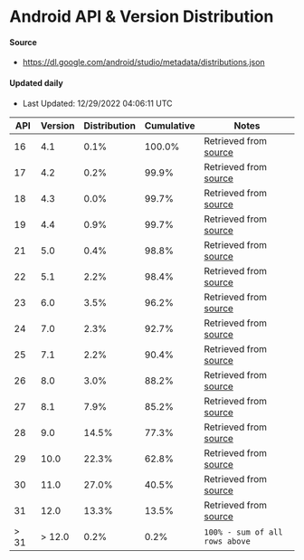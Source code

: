# Android API & Version Distribution
#### Source
- https://dl.google.com/android/studio/metadata/distributions.json
#### Updated daily
- Last Updated: 12/29/2022 04:06:11 UTC

API | Version | Distribution | Cumulative | Notes |
| -- | ------ | ------------ | ---------- | ----- |
|16 | 4.1 | 0.1%| 100.0% | Retrieved from [source](#source)|
|17 | 4.2 | 0.2%| 99.9% | Retrieved from [source](#source)|
|18 | 4.3 | 0.0%| 99.7% | Retrieved from [source](#source)|
|19 | 4.4 | 0.9%| 99.7% | Retrieved from [source](#source)|
|21 | 5.0 | 0.4%| 98.8% | Retrieved from [source](#source)|
|22 | 5.1 | 2.2%| 98.4% | Retrieved from [source](#source)|
|23 | 6.0 | 3.5%| 96.2% | Retrieved from [source](#source)|
|24 | 7.0 | 2.3%| 92.7% | Retrieved from [source](#source)|
|25 | 7.1 | 2.2%| 90.4% | Retrieved from [source](#source)|
|26 | 8.0 | 3.0%| 88.2% | Retrieved from [source](#source)|
|27 | 8.1 | 7.9%| 85.2% | Retrieved from [source](#source)|
|28 | 9.0 | 14.5%| 77.3% | Retrieved from [source](#source)|
|29 | 10.0 | 22.3%| 62.8% | Retrieved from [source](#source)|
|30 | 11.0 | 27.0%| 40.5% | Retrieved from [source](#source)|
|31 | 12.0 | 13.3%| 13.5% | Retrieved from [source](#source)|
|> 31 | > 12.0 | 0.2%| 0.2% | `100% - sum of all rows above`|